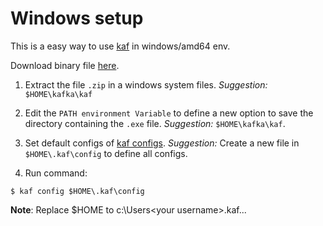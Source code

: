 # Windows setup

This is a easy way to use [kaf](https://github.com/birdayz/kaf) in windows/amd64 env.

Download binary file [here](win_amd64.zip).


1. Extract the file `.zip` in a windows system files. _Suggestion:_ `$HOME\kafka\kaf`

2. Edit the `PATH environment Variable` to define a new option to save the directory containing the `.exe` file. _Suggestion:_ `$HOME\kafka\kaf`.

3. Set default configs of [kaf configs](https://github.com/birdayz/kaf/tree/master/examples). _Suggestion:_ Create a new file in `$HOME\.kaf\config` to define all configs.


4. Run command:
```
$ kaf config $HOME\.kaf\config
```

**Note**: Replace $HOME to c:\Users\<your username>\.kaf\...
